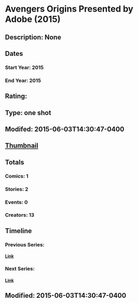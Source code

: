 # Avengers Origins Presented by Adobe (2015)
## Description: None
## Dates
### Start Year: 2015
### End Year: 2015
## Rating: 
## Type: one shot
## Modifed: 2015-06-03T14:30:47-0400
## [Thumbnail](http://i.annihil.us/u/prod/marvel/i/mg/9/50/556e2155f1eea.jpg)
## Totals
### Comics: 1
### Stories: 2
### Events: 0
### Creators: 13
## Timeline
### Previous Series: 
#### [Link]()
### Next Series: 
#### [Link]()
## Modified: 2015-06-03T14:30:47-0400